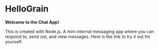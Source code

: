 # HelloGrain

<b>Welcome to the Chat App!</b>

This is created with Node.js. A mini internal messaging app where you can respond to, send out, and view messages. Here is the link to try it out for yourself: <a href=""></a>

